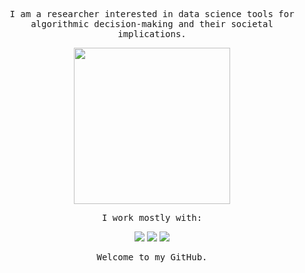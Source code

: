 <p align="center"><samp>
  I am a researcher interested in data science tools for algorithmic decision-making and their societal implications.
</samp>
</p>

<div align='center'>
  <img height=250 src='https://media.giphy.com/media/IThjAlJnD9WNO/giphy.gif' />
</div>

<p align="center"><samp>  
  I work mostly with:
</samp>
</p>

<p align="center">
  <a> <img src="https://img.icons8.com/color/40/000000/python--v1.png"/> </a>
  <a> <img src="https://img.icons8.com/windows/40/000000/r-project.png"/> </a>
  <a> <img src="https://img.icons8.com/dusk/40/000000/scala.png"/> </a>
<!--   <a> <img src="https://img.icons8.com/fluency/40/000000/anaconda--v2.png"/> </a>
  <a> <img src="https://img.icons8.com/color/48/000000/git.png"/> </a> -->
</p>

<p align="center"><samp>
Welcome to my GitHub. 
</samp>
</p>



<!--

### Hi there 👋

**cc-jalvarez/cc-jalvarez** is a ✨ _special_ ✨ repository because its `README.md` (this file) appears on your GitHub profile.

Here are some ideas to get you started:

- 🔭 I’m currently working on ...
- 🌱 I’m currently learning ...
- 👯 I’m looking to collaborate on ...
- 🤔 I’m looking for help with ...
- 💬 Ask me about ...
- 📫 How to reach me: ...
- 😄 Pronouns: ...
- ⚡ Fun fact: ...
-->
